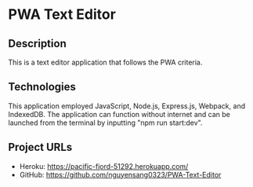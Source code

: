 # PWA Text Editor
## Description
This is a text editor application that follows the PWA criteria.
## Technologies
This application employed JavaScript, Node.js, Express.js, Webpack, and IndexedDB. The application can function without internet and can be launched from the terminal by inputting "npm run start:dev".
## Project URLs
- Heroku: https://pacific-fjord-51292.herokuapp.com/
- GitHub: https://github.com/nguyensang0323/PWA-Text-Editor
